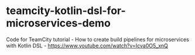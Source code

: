 # teamcity-kotlin-dsl-for-microservices-demo
Code for TeamCity tutorial - How to create build pipelines for microservices with Kotlin DSL - https://www.youtube.com/watch?v=Icva0O5_xnQ
